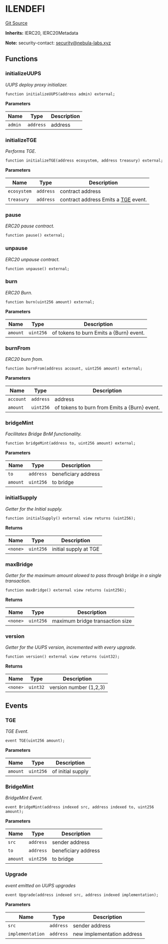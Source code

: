 # ILENDEFI
[Git Source](https://github.com/nebula-labs-xyz/lendefi-protocol/blob/d0b15d8d57415f38e3db367bb9e72ba910580c33/contracts/interfaces/ILendefi.sol)

**Inherits:**
IERC20, IERC20Metadata

**Note:**
security-contact: security@nebula-labs.xyz


## Functions
### initializeUUPS

*UUPS deploy proxy initializer.*


```solidity
function initializeUUPS(address admin) external;
```
**Parameters**

|Name|Type|Description|
|----|----|-----------|
|`admin`|`address`|address|


### initializeTGE

*Performs TGE.*


```solidity
function initializeTGE(address ecosystem, address treasury) external;
```
**Parameters**

|Name|Type|Description|
|----|----|-----------|
|`ecosystem`|`address`|contract address|
|`treasury`|`address`|contract address Emits a [TGE](/contracts/interfaces/ILendefi.sol/interface.ILENDEFI.md#tge) event.|


### pause

*ERC20 pause contract.*


```solidity
function pause() external;
```

### unpause

*ERC20 unpause contract.*


```solidity
function unpause() external;
```

### burn

*ERC20 Burn.*


```solidity
function burn(uint256 amount) external;
```
**Parameters**

|Name|Type|Description|
|----|----|-----------|
|`amount`|`uint256`|of tokens to burn Emits a {Burn} event.|


### burnFrom

*ERC20 burn from.*


```solidity
function burnFrom(address account, uint256 amount) external;
```
**Parameters**

|Name|Type|Description|
|----|----|-----------|
|`account`|`address`|address|
|`amount`|`uint256`|of tokens to burn from Emits a {Burn} event.|


### bridgeMint

*Facilitates Bridge BnM functionality.*


```solidity
function bridgeMint(address to, uint256 amount) external;
```
**Parameters**

|Name|Type|Description|
|----|----|-----------|
|`to`|`address`|beneficiary address|
|`amount`|`uint256`|to bridge|


### initialSupply

*Getter for the Initial supply.*


```solidity
function initialSupply() external view returns (uint256);
```
**Returns**

|Name|Type|Description|
|----|----|-----------|
|`<none>`|`uint256`|initial supply at TGE|


### maxBridge

*Getter for the maximum amount alowed to pass through bridge in a single transaction.*


```solidity
function maxBridge() external view returns (uint256);
```
**Returns**

|Name|Type|Description|
|----|----|-----------|
|`<none>`|`uint256`|maximum bridge transaction size|


### version

*Getter for the UUPS version, incremented with every upgrade.*


```solidity
function version() external view returns (uint32);
```
**Returns**

|Name|Type|Description|
|----|----|-----------|
|`<none>`|`uint32`|version number (1,2,3)|


## Events
### TGE
*TGE Event.*


```solidity
event TGE(uint256 amount);
```

**Parameters**

|Name|Type|Description|
|----|----|-----------|
|`amount`|`uint256`|of initial supply|

### BridgeMint
*BridgeMint Event.*


```solidity
event BridgeMint(address indexed src, address indexed to, uint256 amount);
```

**Parameters**

|Name|Type|Description|
|----|----|-----------|
|`src`|`address`|sender address|
|`to`|`address`|beneficiary address|
|`amount`|`uint256`|to bridge|

### Upgrade
*event emitted on UUPS upgrades*


```solidity
event Upgrade(address indexed src, address indexed implementation);
```

**Parameters**

|Name|Type|Description|
|----|----|-----------|
|`src`|`address`|sender address|
|`implementation`|`address`|new implementation address|

